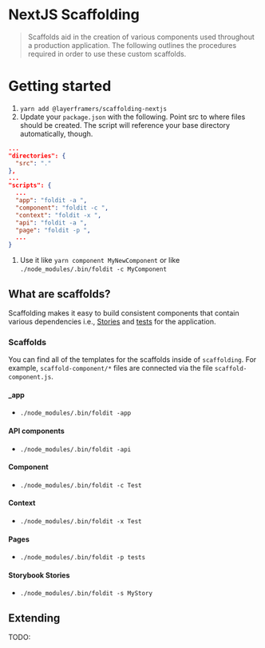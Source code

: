 # NextJS Scaffolding
> Scaffolds aid in the creation of various components used throughout a production application. The following outlines the procedures required in order to use these custom scaffolds.


# Getting started

1. `yarn add @layerframers/scaffolding-nextjs`
1. Update your `package.json` with the following. Point src to where files should be created. The script will reference your base directory automatically, though.
```json
...
"directories": {
  "src": "."
},
...
"scripts": {
  ...
  "app": "foldit -a ",
  "component": "foldit -c ",
  "context": "foldit -x ",
  "api": "foldit -a ",
  "page": "foldit -p ",
  ...
}
```
1. Use it like `yarn component MyNewComponent` or like `./node_modules/.bin/foldit -c MyComponent`

## What are scaffolds?

Scaffolding makes it easy to build consistent components that contain various dependencies i.e., [Stories](https://storybook.js.org/) and [tests](https://jestjs.io/) for the application.

### Scaffolds
You can find all of the templates for the scaffolds inside of `scaffolding`. For example, `scaffold-component/*` files are connected via the file `scaffold-component.js`.

#### _app
- `./node_modules/.bin/foldit -app`

#### API components
- `./node_modules/.bin/foldit -api `

#### Component
- `./node_modules/.bin/foldit -c Test`

#### Context
- `./node_modules/.bin/foldit -x Test`

#### Pages
- `./node_modules/.bin/foldit -p tests`

#### Storybook Stories
- `./node_modules/.bin/foldit -s MyStory`

## Extending

TODO:
